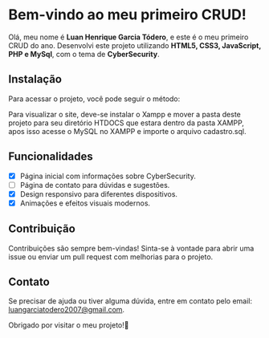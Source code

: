 # Bem-vindo ao meu primeiro CRUD!
 
Olá, meu nome é **Luan Henrique Garcia Tódero**, e este é o meu primeiro CRUD do ano. Desenvolvi este projeto utilizando  **HTML5, CSS3, JavaScript, PHP e MySql**, com o tema de **CyberSecurity**.
 
## Instalação
 
Para acessar o projeto, você pode seguir o método:
 
Para visualizar o site, deve-se instalar o Xampp e mover a pasta deste projeto para seu diretório HTDOCS que estara dentro da pasta XAMPP, apos isso acesse o MySQL no XAMPP e importe o arquivo cadastro.sql.

  
## Funcionalidades
 
- [x] Página inicial com informações sobre CyberSecurity.
- [ ] Página de contato para dúvidas e sugestões.
- [x] Design responsivo para diferentes dispositivos.
- [x] Animações e efeitos visuais modernos.
 
## Contribuição
 
Contribuições são sempre bem-vindas! Sinta-se à vontade para abrir uma issue ou enviar um pull request com melhorias para o projeto.
 
## Contato
 
Se precisar de ajuda ou tiver alguma dúvida, entre em contato pelo email: [luangarciatodero2007@gmail.com](mailto:seuemail@gmail.com).
 
Obrigado por visitar o meu projeto!🎩  

